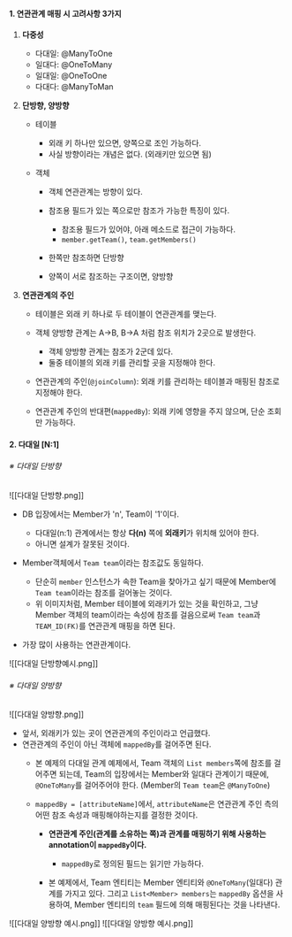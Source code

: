 
#### 1. 연관관계 매핑 시 고려사항 3가지

1. **다중성** 
	 - 다대일: @ManyToOne 
	 - 일대다: @OneToMany 
	 - 일대일: @OneToOne 
	 - 다대다: @ManyToMan

2. **단방향, 양방향** 
	- 테이블
		- 외래 키 하나만 있으면, 양쪽으로 조인 가능하다.
		- 사실 방향이라는 개념은 없다. (외래키만 있으면 됨)

	- 객체
		- 객체 연관관계는 방향이 있다.
		- 참조용 필드가 있는 쪽으로만 참조가 가능한 특징이 있다. 
			- 참조용 필드가 있어야,  아래 메소드로 접근이 가능하다.
			- `member.getTeam()`, `team.getMembers()`
		
		- 한쪽만 참조하면 단방향
		- 양쪽이 서로 참조하는 구조이면, 양방향

3. **연관관계의 주인**
	 - 테이블은 외래 키 하나로 두 테이블이 연관관계를 맺는다.
	 - 객체 양방향 관계는 A->B, B->A 처럼 참조 위치가 2곳으로 발생한다.
		 - 객체 양방향 관계는 참조가 2군데 있다.
		 - 둘중 테이블의 외래 키를 관리할 곳을 지정해야 한다.

	 - 연관관계의 주인(`@joinColumn`): 외래 키를 관리하는 테이블과 매핑된 참조로 지정해야 한다.
	 - 연관관계 주인의 반대편(`mappedBy`): 외래 키에 영향을 주지 않으며, 단순 조회만 가능하다.


#### 2. 다대일 [N:1]

###### ※ 다대일 단방향

![[다대일 단방향.png]]
- DB 입장에서는 Member가 'n', Team이 '1'이다.
	- 다대일(n:1) 관계에서는 항상 **다(n)** 쪽에 **외래키**가 위치해 있어야 한다.
	- 아니면 설계가 잘못된 것이다.

- Member객체에서 `Team team`이라는 참조값도 동일하다.
	- 단순히 `member` 인스턴스가 속한 Team을 찾아가고 싶기 때문에 Member에 `Team team`이라는 참조를 걸어놓는 것이다.
	- 위 이미지처럼, Member 테이블에 외래키가 있는 것을 확인하고, 그냥 Member 객체의 team이라는 속성에 참조를 걸음으로써 `Team team`과 `TEAM_ID(FK)`를 연관관계 매핑을 하면 된다.

- 가장 많이 사용하는 연관관계이다.

![[다대일 단방향예시.png]]

###### ※ 다대일 양방향

![[다대일 양방향.png]]
- 앞서, 외래키가 있는 곳이 연관관계의 주인이라고 언급했다.
- 연관관계의 주인이 아닌 객체에 `mappedBy`를 걸어주면 된다.
	- 본 예제의 다대일 관계 예제에서, Team 객체의 `List members`쪽에 참조를 걸어주면 되는데, Team의 입장에서는 Member와 일대다 관계이기 때문에, `@OneToMany`를 걸어주어야 한다. (Member의 `Team team`은 `@ManyToOne`)
	
	- `mappedBy = [attributeName]`에서, `attributeName`은 연관관계 주인 측의 어떤 참조 속성과 매핑해야하는지를 결정한 것이다.
		- **연관관계 주인(관계를 소유하는 쪽)과 관계를 매핑하기 위해 사용하는 annotation이 `mappedBy`이다.**
			- `mappedBy`로 정의된 필드는 읽기만 가능하다.
		
		- 본 예제에서, Team 엔티티는 Member 엔티티와 `@OneToMany`(일대다) 관계를 가지고 있다. 그리고 `List<Member> members`는 `mappedBy` 옵션을 사용하여, Member 엔티티의 `team` 필드에 의해 매핑된다는 것을 나타낸다.


![[다대일 양방향 예시.png]]
![[다대일 양방향 예시.png]]
